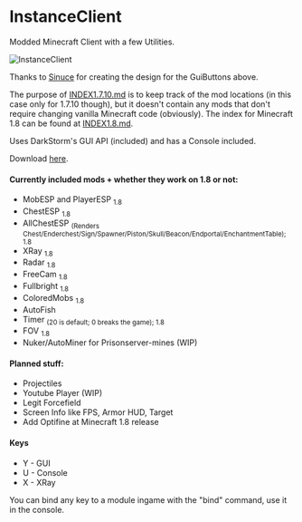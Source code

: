 InstanceClient
==============

Modded Minecraft Client with a few Utilities.

![InstanceClient](https://dl.dropboxusercontent.com/u/82137075/2906_145732_76.png)

Thanks to [Sinuce](http://denmarkinminecraft.com/profile/4517920) for creating the design for the GuiButtons above.

The purpose of [INDEX1.7.10.md](https://github.com/instance01/InstanceClient/blob/master/INDEX1.7.10.md) is to keep track of the mod locations (in this case only for 1.7.10 though), but it doesn't contain any mods that don't require changing vanilla Minecraft code (obviously). The index for Minecraft 1.8 can be found at [INDEX1.8.md](https://github.com/instance01/InstanceClient/blob/master/INDEX1.8.md).


Uses DarkStorm's GUI API (included) and has a Console included.


Download [here](https://github.com/instance01/InstanceClient/releases).


#### Currently included mods + whether they work on 1.8 or not:


- MobESP and PlayerESP <sub>1.8</sub>
- ChestESP <sub>1.8</sub>
- AllChestESP <sub>(Renders Chest/Enderchest/Sign/Spawner/Piston/Skull/Beacon/Endportal/EnchantmentTable); 1.8</sub>
- XRay <sub>1.8</sub>
- Radar <sub>1.8</sub>
- FreeCam <sub>1.8</sub>
- Fullbright <sub>1.8</sub>
- ColoredMobs <sub>1.8</sub>
- AutoFish
- Timer <sub>(20 is default; 0 breaks the game); 1.8</sub>
- FOV <sub>1.8</sub>
- Nuker/AutoMiner for Prisonserver-mines (WIP)


#### Planned stuff:


- Projectiles
- Youtube Player (WIP)
- Legit Forcefield
- Screen Info like FPS, Armor HUD, Target
- Add Optifine at Minecraft 1.8 release


#### Keys

- Y - GUI
- U - Console
- X - XRay


You can bind any key to a module ingame with the "bind" command, use it in the console.
